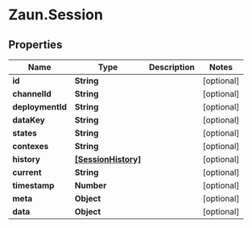 # Zaun.Session

## Properties
Name | Type | Description | Notes
------------ | ------------- | ------------- | -------------
**id** | **String** |  | [optional] 
**channelId** | **String** |  | [optional] 
**deploymentId** | **String** |  | [optional] 
**dataKey** | **String** |  | [optional] 
**states** | **String** |  | [optional] 
**contexes** | **String** |  | [optional] 
**history** | [**[SessionHistory]**](SessionHistory.md) |  | [optional] 
**current** | **String** |  | [optional] 
**timestamp** | **Number** |  | [optional] 
**meta** | **Object** |  | [optional] 
**data** | **Object** |  | [optional] 


